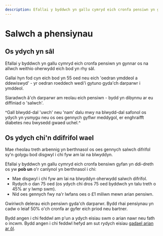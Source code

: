 ```yaml
---
description: Efallai y byddwch yn gallu cymryd eich cronfa pensiwn yn gynnar os ydych yn rhy sâl i weithio neu os oes gennych salwch difrifol sy'n golygu bod disgwyl i chi fyw am lai na blwyddyn.
---
```


# Salwch a phensiynau

## Os ydych yn sâl

Efallai y byddwch yn gallu cymryd eich cronfa pensiwn yn gynnar os na allwch weithio oherwydd eich bod yn rhy sâl.

Gallai hyn fod cyn eich bod yn 55 oed neu eich 'oedran ymddeol a ddewiswyd' - yr oedran roeddech wedi'i gytuno gyda'ch darparwr i ymddeol.

Siaradwch â'ch darparwr am reolau eich pensiwn - bydd yn dibynnu ar eu diffiniad o 'salwch'.

^Gall blwydd-dal 'uwch' neu 'nam' dalu mwy na blwydd-dal safonol os ydych yn ysmygu neu os oes gennych gyflwr meddygol, er enghraifft diabetes neu bwysedd gwaed uchel.^

## Os ydych chi'n ddifrifol wael

Mae rheolau treth arbennig yn berthnasol os oes gennych salwch difrifol sy'n golygu bod disgwyl i chi fyw am lai na blwyddyn.

Efallai y byddwch yn gallu cymryd eich cronfa bensiwn gyfan yn ddi-dreth os yw **pob un** o'r canlynol yn berthnasol i chi:

- Mae disgwyl i chi fyw am lai na blwyddyn oherwydd salwch difrifol.
- Rydych o dan 75 oed (os ydych chi dros 75 oed byddwch yn talu treth o 45% ar y lwmp swm).
- Nid oes gennych fwy na'r lwfans oes o £1 miliwn mewn arian pensiwn.

Gwiriwch delerau eich pensiwn gyda'ch darparwr. Bydd rhai pensiynau yn cadw o leiaf 50% o'ch cronfa ar gyfer eich priod neu bartner.

Bydd angen i chi feddwl am p'un a ydych eisiau swm o arian nawr neu fath o incwm. Bydd angen i chi feddwl hefyd am sut rydych eisiau [gadael arian ar ôl](/cy/when-you-die).
